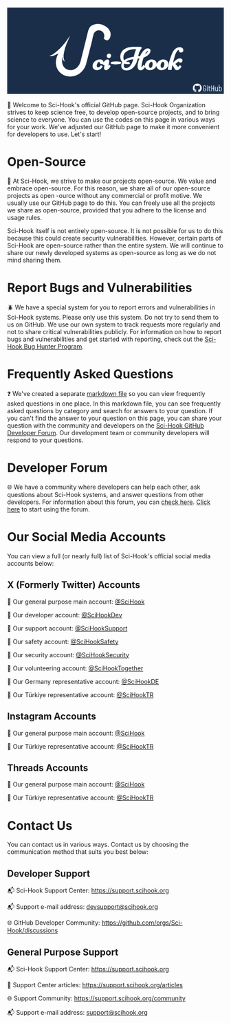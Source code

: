 ![](https://raw.githubusercontent.com/Sci-Hook/.github/main/profile/src/static/images/scihook-github-banner.png)

👋 Welcome to Sci-Hook's official GitHub page. Sci-Hook Organization strives to keep science free, to develop open-source projects, and to bring science to everyone. You can use the codes on this page in various ways for your work. We've adjusted our GitHub page to make it more convenient for developers to use. Let's start!

# Open-Source

💚 At Sci-Hook, we strive to make our projects open-source. We value and embrace open-source. For this reason, we share all of our open-source projects as open -ource without any commercial or profit motive. We usually use our GitHub page to do this. You can freely use all the projects we share as open-source, provided that you adhere to the license and usage rules.

Sci-Hook itself is not entirely open-source. It is not possible for us to do this because this could create security vulnerabilities. However, certain parts of Sci-Hook are open-source rather than the entire system. We will continue to share our newly developed systems as open-source as long as we do not mind sharing them.

# Report Bugs and Vulnerabilities

🪲 We have a special system for you to report errors and vulnerabilities in Sci-Hook systems. Please only use this system. Do not try to send them to us on GitHub. We use our own system to track requests more regularly and not to share critical vulnerabilities publicly. For information on how to report bugs and vulnerabilities and get started with reporting, check out the [Sci-Hook Bug Hunter Program](http://bughunter.scihook.org "Sci-Hook Bug Hunter Program").

# Frequently Asked Questions

❓ We've created a separate [markdown file](https://github.com/Sci-Hook/.github/blob/main/faq.md) so you can view frequently asked questions in one place. In this markdown file, you can see frequently asked questions by category and search for answers to your question. If you can't find the answer to your question on this page, you can share your question with the community and developers on the [Sci-Hook GitHub Developer Forum](https://github.com/orgs/Sci-Hook/discussions "Sci-Hook GitHub Developer Forum"). Our development team or community developers will respond to your questions.

# Developer Forum

🌐 We have a community where developers can help each other, ask questions about Sci-Hook systems, and answer questions from other developers. For information about this forum, you can [check here](https://github.com/Sci-Hook/developer-forum "check here"). [Click here](https://github.com/orgs/Sci-Hook/discussions "Click here") to start using the forum.

# Our Social Media Accounts

You can view a full (or nearly full) list of Sci-Hook's official social media accounts below:

## X (Formerly Twitter) Accounts

📌 Our general purpose main account: [@SciHook](https://x.com/SciHook "@SciHook")

📌 Our developer account: [@SciHookDev](https://x.com/SciHookDev "@SciHookDev")

📌 Our support account: [@SciHookSupport](https://x.com/SciHookSupport "@SciHookSupport")

📌 Our safety account: [@SciHookSafety](https://x.com/SciHookSafety "@SciHookSafety")

📌 Our security account: [@SciHookSecurity](https://x.com/SciHookSecurity "@SciHookSecurity")

📌 Our volunteering account: [@SciHookTogether](https://x.com/SciHookTogether "@SciHookTogether")

📌 Our Germany representative account: [@SciHookDE](https://x.com/SciHookDE "@SciHookDE")

📌 Our Türkiye representative account: [@SciHookTR](https://x.com/SciHookTR "@SciHookTR")

## Instagram Accounts

📌 Our general purpose main account: [@SciHook](https://instagram.com/SciHook "@SciHook")

📌 Our Türkiye representative account: [@SciHookTR](https://instagram.com/SciHookTR "@SciHookTR")

 ## Threads Accounts
 
 📌 Our general purpose main account: [@SciHook](https://threads.net/SciHook "@SciHook")

📌 Our Türkiye representative account: [@SciHookTR](https://threads.net/SciHookTR "@SciHookTR")

# Contact Us

You can contact us in various ways. Contact us by choosing the communication method that suits you best below:

## Developer Support

📬 Sci-Hook Support Center: https://support.scihook.org

📬 Support e-mail address: [devsupport@scihook.org](mailto:devsupport@scihook.org "devsupport@scihook.org")

🌐 GitHub Developer Community: https://github.com/orgs/Sci-Hook/discussions

## General Purpose Support

📬 Sci-Hook Support Center: https://support.scihook.org

📖 Support Center articles: https://support.scihook.org/articles

🌐 Support Community: https://support.scihook.org/community

📬 Support e-mail address: [support@scihook.org](mailto:support@scihook.org "devsupport@scihook.org")
